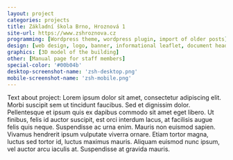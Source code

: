 ```yaml
---
layout: project
categories: projects
title: Základní škola Brno, Hroznová 1
site-url: https://www.zshroznova.cz
programming: [Wordpress theme, wordpress plugin, import of older posts]
design: [web design, logo, banner, informational leaflet, document header]
graphics: [3D model of the building]
other: [Manual page for staff members]
special-color: '#00b04b'
desktop-screenshot-name: 'zsh-desktop.png'
mobile-screenshot-name: 'zsh-mobile.png'
---
```

Text about project: Lorem ipsum dolor sit amet, consectetur adipiscing elit. Morbi suscipit sem ut tincidunt faucibus. Sed et dignissim dolor. Pellentesque et ipsum quis ex dapibus commodo sit amet eget libero. Ut finibus, felis id auctor suscipit, est orci interdum lacus, at facilisis augue felis quis neque. Suspendisse ac urna enim. Mauris non euismod sapien. Vivamus hendrerit ipsum vulputate viverra ornare. Etiam tortor magna, luctus sed tortor id, luctus maximus mauris. Aliquam euismod nunc ipsum, vel auctor arcu iaculis at. Suspendisse at gravida mauris. 